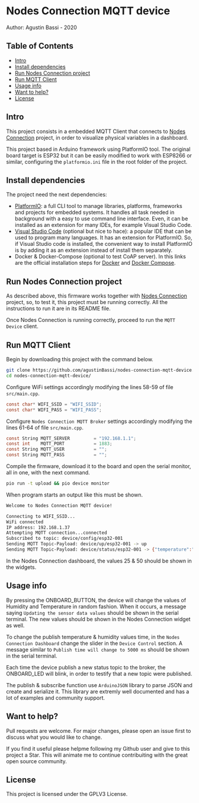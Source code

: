 # Nodes Connection MQTT device

Author: Agustin Bassi - 2020

## 
## Table of Contents

* [Intro](#intro)
* [Install dependencies](#install-dependencies)
* [Run Nodes Connection project](#run-nodes-connection-project)
* [Run MQTT Client](#run-mqtt-client)
* [Usage info](#usage-info)
* [Want to help?](#want-to-help-?)
* [License](#license)

## Intro

This project consists in a embedded MQTT Client that connects to [Nodes Connection](https://github.com/agustinBassi/nodes-connection) project, in order to visualize physical variables in a dashboard.

This project based in Arduino framework using PlatformIO tool. The original board target is ESP32 but it can be easily modified to work with ESP8266 or similar, configuring the `platformio.ini` file in the root folder of the project.

## Install dependencies

The project need the next dependencies:

* [PlatformIO](https://platformio.org/): a full CLI tool to manage libraries, platforms, frameworks and projects for embedded systems. It handles all task needed in background with a easy to use command line interface. Even, it can be installed as an extension for many IDEs, for example Visual Studio Code.
* [Visual Studio Code](https://code.visualstudio.com/) (optional but nice to hace): a popular IDE that can be used to program many languages. It has an extension for PlatformIO. So, if Visual Studio code is installed, the convenient way to install PlatformIO is by adding it as an extension instead of install them separately. 
* Docker & Docker-Compose (optional to test CoAP server). In this links are the official installation steps for [Docker](https://docs.docker.com/get-docker/) and [Docker Compose](https://docs.docker.com/compose/install/).


## Run Nodes Connection project

As described above, this firmware works together with [Nodes Connection](https://github.com/agustinBassi/nodes-connection) project, so, to test it, this project must be running correctly. All the instructions to run it are in its README file.

Once Nodes Connection is running correctly, proceed to run the `MQTT Device` client.

## Run MQTT Client

Begin by downloading this project with the command below.

```sh
git clone https://github.com/agustinBassi/nodes-connection-mqtt-device.git
cd nodes-connection-mqtt-device/
```

Configure WiFi settings accordingly modifying the lines 58-59 of file `src/main.cpp`.

```c
const char* WIFI_SSID = "WIFI_SSID";
const char* WIFI_PASS = "WIFI_PASS";
```

Configure `Nodes Connection MQTT Broker` settings accordingly modifying the lines 61-64 of file `src/main.cpp`.

```c
const String MQTT_SERVER         = "192.168.1.1";
const int    MQTT_PORT           = 1883;
const String MQTT_USER           = "";
const String MQTT_PASS           = "";
```

Compile the firmware, download it to the board and open the serial monitor, all in one, with the next command.

```sh
pio run -t upload && pio device monitor
```

When program starts an output like this must be shown.

```sh
Welcome to Nodes Connection MQTT device!

Connecting to WIFI_SSID...
WiFi connected
IP address: 192.168.1.37
Attempting MQTT connection...connected
Subscribed to topic: device/config/esp32-001
Sending MQTT Topic-Payload: device/up/esp32-001 -> up
Sending MQTT Topic-Payload: device/status/esp32-001 -> {"temperature":"25","humidity":"50"}
```

In the Nodes Connection dashboard, the values 25 & 50 should be shown in the widgets.

## Usage info

By pressing the ONBOARD_BUTTON, the device will change the values of Humidity and Temperature in random fashion. When it occurs, a message saying `Updating the sensor data values` should be shown in the serial terminal. The new values should be shown in the Nodes Connection widget as well.

To change the publish temperature & humidity values time, in the `Nodes Connection Dashboard` change the slider in the `Device Control` section. A message similar to `Publish time will change to 5000 ms` should be shown in the serial terminal.

Each time the device publish a new status topic to the broker, the ONBOARD_LED will blink, in order to testify that a new topic were published.

The publish & subscribe function use `ArduinoJSON` library to parse JSON and create and serialize it. This library are extremly well documented and has a lot of examples and community support.

## Want to help?

Pull requests are welcome. For major changes, please open an issue first to discuss what you would like to change.

If you find it useful please helpme following my Github user and give to this project a Star. This will animate me to continue contribuiting with the great open source community.

## License

This project is licensed under the GPLV3 License.
